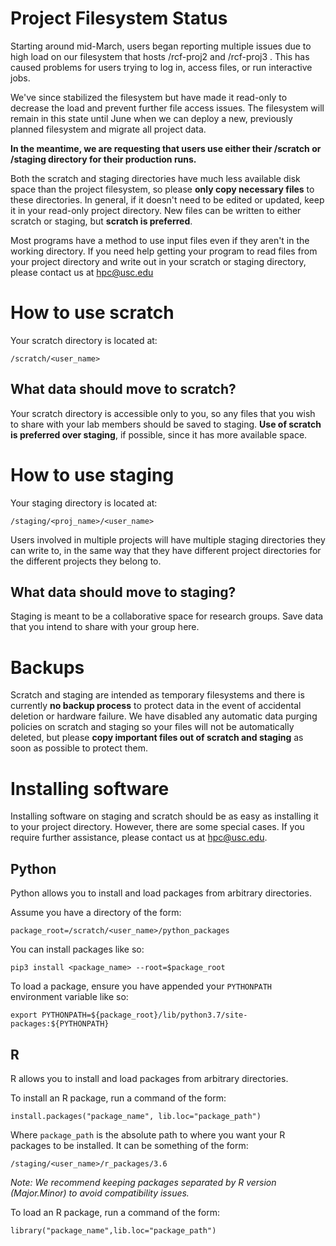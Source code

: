 # Project Filesystem Status

Starting around mid-March, users began reporting multiple issues due to high load on our filesystem that hosts /rcf-proj2 and /rcf-proj3 . This has caused problems for users trying to log in, access files, or run interactive jobs.

We've since stabilized the filesystem but have made it read-only to decrease the load and prevent further file access issues. The filesystem will remain in this state until June when we can deploy a new, previously planned filesystem and migrate all project data.

**In the meantime, we are requesting that users use either their /scratch or /staging directory for their production runs.**

Both the scratch and staging directories have much less available disk space than the project filesystem, so please **only copy necessary files** to these directories. In general, if it doesn't need to be edited or updated, keep it in your read-only project directory. New files can be written to either scratch or staging, but **scratch is preferred**.

Most programs have a method to use input files even if they aren't in the working directory. If you need help getting your program to read files from your project directory and write out in your scratch or staging directory, please contact us at hpc@usc.edu

# How to use scratch

Your scratch directory is located at:

    /scratch/<user_name>

## What data should move to scratch?

Your scratch directory is accessible only to you, so any files that you wish to share with your lab members should be saved to staging. **Use of scratch is preferred over staging**, if possible, since it has more available space.

# How to use staging

Your staging directory is located at:

    /staging/<proj_name>/<user_name>

Users involved in multiple projects will have multiple staging directories they can write to, in the same way that they have different project directories for the different projects they belong to.

## What data should move to staging?

Staging is meant to be a collaborative space for research groups. Save data that you intend to share with your group here.

# Backups

Scratch and staging are intended as temporary filesystems and there is currently **no backup process** to protect data in the event of accidental deletion or hardware failure. We have disabled any automatic data purging policies on scratch and staging so your files will not be automatically deleted, but please **copy important files out of scratch and staging** as soon as possible to protect them.

# Installing software

Installing software on staging and scratch should be as easy as installing it to your project directory. However, there are some special cases. If you require further assistance, please contact us at hpc@usc.edu.

## Python

Python allows you to install and load packages from arbitrary directories.

Assume you have a directory of the form:

    package_root=/scratch/<user_name>/python_packages

You can install packages like so:

    pip3 install <package_name> --root=$package_root

To load a package, ensure you have appended your `PYTHONPATH` environment variable like so:

    export PYTHONPATH=${package_root}/lib/python3.7/site-packages:${PYTHONPATH}

## R

R allows you to install and load packages from arbitrary directories.

To install an R package, run a command of the form:

    install.packages("package_name", lib.loc="package_path")

Where `package_path` is the absolute path to where you want your R packages to be installed. It can be something of the form:

    /staging/<user_name>/r_packages/3.6

*Note: We recommend keeping packages separated by R version (Major.Minor) to avoid compatibility issues.*

To load an R package, run a command of the form:

    library("package_name",lib.loc="package_path")
